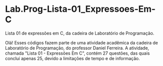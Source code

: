# Lab.Prog-Lista-01_Expressoes-Em-C
Lista 01 de expressões em C, da cadeira de Laboratório de Programação.

Olá! Esses códigos fazem parte de uma atividade acadêmica da cadeira de Laboratório de Programação, do professor Daniel Ferreira. A atividade, chamada "Lista 01 - Expressões Em C",
contém 27 questões, das quais concluí apenas 25, devido a limitações de tempo e de informação.
